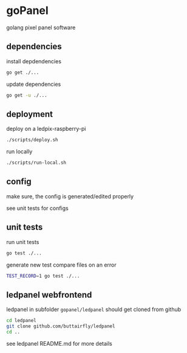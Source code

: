 # goPanel

golang pixel panel software

## dependencies

install depdendencies

```sh
go get ./...
```

update dependencies

```sh
go get -u ./...
```

## deployment

deploy on a ledpix-raspberry-pi

```sh
./scripts/deploy.sh
```

run locally

```sh
./scripts/run-local.sh
```

## config

make sure, the config is generated/edited properly

see unit tests for configs

## unit tests

run unit tests

```sh
go test ./...
```

generate new test compare files on an error

```sh
TEST_RECORD=1 go test ./...
```

## ledpanel webfrontend

ledpanel in subfolder `gopanel/ledpanel` should get cloned from github

```sh
cd ledpanel
git clone github.com/buttairfly/ledpanel
cd ..
```

see ledpanel README.md for more details
